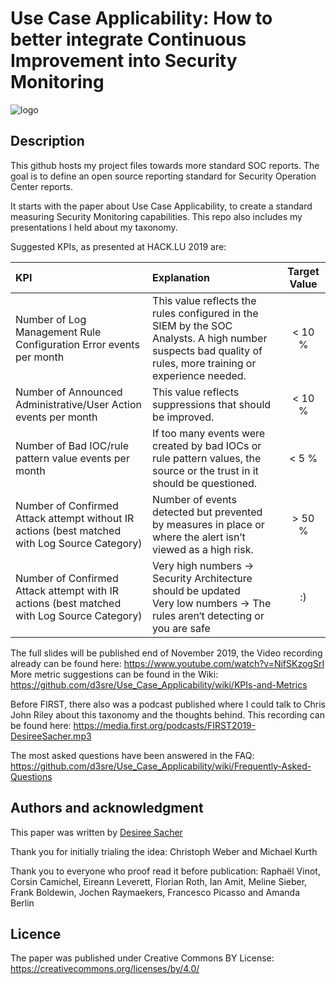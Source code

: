 # Use Case Applicability: How to better integrate Continuous Improvement into Security Monitoring

![logo](FingerpointingLogo.png "Active Cyber Defenders")

## Description
This github hosts my project files towards more standard SOC reports. The goal is to define an open source reporting standard for Security Operation Center reports. 

It starts with the paper about Use Case Applicability, to create a standard measuring Security Monitoring capabilities. This repo also includes my presentations I held about my taxonomy.

Suggested KPIs, as presented at HACK.LU 2019 are:

 KPI | Explanation | Target Value 
 :-------------------------- |:----------------------------------------------------| :-----:
 Number of Log Management Rule Configuration Error events per month | This value reflects the rules configured in the SIEM by the SOC Analysts. A high number suspects bad quality of rules, more training or experience needed. | < 10 % 
 Number of Announced Administrative/User Action events per month | This value reflects suppressions that should be improved. | < 10 % 
 Number of Bad IOC/rule pattern value events per month | If too many events were created by bad IOCs or rule pattern values, the source or the trust in it should be questioned. | < 5 % 
 Number of Confirmed Attack attempt without IR actions (best matched with Log Source Category) | Number of events detected but prevented by measures in place or where the alert isn’t viewed as a high risk. | > 50 % 
 Number of Confirmed Attack attempt with IR actions (best matched with Log Source Category) | Very high numbers → Security Architecture should be updated <br> Very low numbers → The rules aren‘t detecting or you are safe | :) 


The full slides will be published end of November 2019, the Video recording already can be found here: https://www.youtube.com/watch?v=NifSKzogSrI
More metric suggestions can be found in the Wiki: https://github.com/d3sre/Use_Case_Applicability/wiki/KPIs-and-Metrics

Before FIRST, there also was a podcast published where I could talk to Chris John Riley about this taxonomy and the thoughts behind. This recording can be found here: https://media.first.org/podcasts/FIRST2019-DesireeSacher.mp3

The most asked questions have been answered in the FAQ: https://github.com/d3sre/Use_Case_Applicability/wiki/Frequently-Asked-Questions

## Authors and acknowledgment
This paper was written by [Desiree Sacher](http://www.twitter.com/d3sre)

Thank you for initially trialing the idea:
Christoph Weber and Michael Kurth 

Thank you to everyone who proof read it before publication:
Raphaël Vinot, Corsin Camichel, Eireann Leverett, Florian Roth, Ian Amit, Meline Sieber, Frank Boldewin, Jochen Raymaekers, Francesco Picasso and Amanda Berlin 

## Licence
The paper was published under Creative Commons BY License: https://creativecommons.org/licenses/by/4.0/

